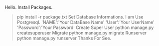 Hello.
Install Packages.
> pip install -r package.txt
Set Database Informations.
I am Use Postgresql.
>'NAME':'Your DataBase Name'
>'User':'Your UserName'
>'Password':'Your Password'
Create Super User
>python manage.py createsuperuser
Migrate
>python manage.py migrate
Runserver
>python manage.py runserver
Thanks For See.